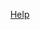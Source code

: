 <p style='text-align: right;'>
    <a id='{{ include.location }}' class='install-help' href='help/{{ include.section }}'>
    <i class='fas fa-question-circle'></i> Help
    </a>
</p>
